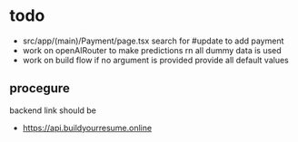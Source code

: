 # todo

- src/app/(main)/Payment/page.tsx search for #update to add payment
- work on openAIRouter to make predictions rn all dummy data is used
- work on build flow if no argument is provided provide all default values

## procegure

backend link should be

- https://api.buildyourresume.online


<!-- work on
1. openAIRouter
2. payment component 

 -->

